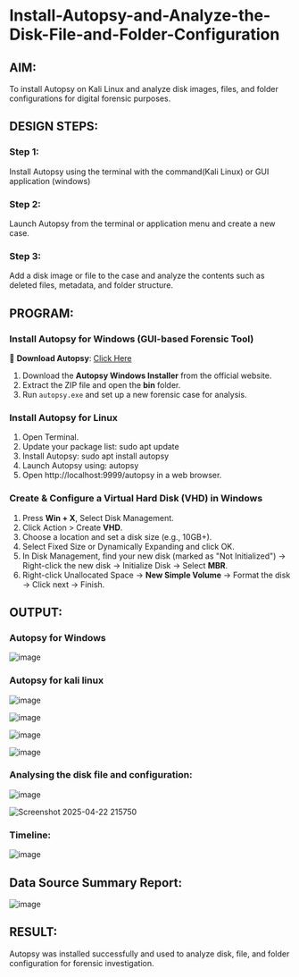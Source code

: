 # Install-Autopsy-and-Analyze-the-Disk-File-and-Folder-Configuration
## AIM:
To install Autopsy on Kali Linux and analyze disk images, files, and folder configurations for digital forensic purposes.

## DESIGN STEPS:
### Step 1:
Install Autopsy using the terminal with the command(Kali Linux) or GUI application (windows)

### Step 2:
Launch Autopsy from the terminal or application menu and create a new case.

### Step 3:
Add a disk image or file to the case and analyze the contents such as deleted files, metadata, and folder structure.

## PROGRAM:
### **Install Autopsy for Windows (GUI-based Forensic Tool)**
🔗 **Download Autopsy**: [Click Here](https://www.autopsy.com/download/)  
1. Download the **Autopsy Windows Installer** from the official website.  
2. Extract the ZIP file and open the **bin** folder.  
3. Run `autopsy.exe` and set up a new forensic case for analysis.

### **Install Autopsy for Linux**
1. Open Terminal.
2. Update your package list: sudo apt update
3. Install Autopsy: sudo apt install autopsy
4. Launch Autopsy using: autopsy
5. Open http://localhost:9999/autopsy in a web browser.

### **Create & Configure a Virtual Hard Disk (VHD) in Windows**

1. Press **Win + X**, Select Disk Management.
2. Click Action > Create **VHD**.
3. Choose a location and set a disk size (e.g., 10GB+).
4. Select Fixed Size or Dynamically Expanding and click OK.
5. In Disk Management, find your new disk (marked as "Not Initialized") -> Right-click the new disk → Initialize Disk → Select **MBR**.
6. Right-click Unallocated Space → **New Simple Volume** → Format the disk -> Click next → Finish.


## OUTPUT:
### Autopsy for Windows
![image](https://github.com/user-attachments/assets/8c8802bc-ca88-4b73-b92a-381fef80bf6a)

### Autopsy for kali linux
![image](https://github.com/user-attachments/assets/01c09335-a61f-4260-95ac-f87095f5eed8)

![image](https://github.com/user-attachments/assets/f0f2f6a8-e53f-4707-934f-605d8a6a05d6)

![image](https://github.com/user-attachments/assets/a4496473-6f61-4e0d-a734-55c4e8a35b34)

![image](https://github.com/user-attachments/assets/0ec73b31-6581-4330-aeef-3f62ec03f970)

### Analysing the disk file and configuration:
![image](https://github.com/user-attachments/assets/a4377b18-14e7-4daa-98f4-a6eb9e85f6b6)

![Screenshot 2025-04-22 215750](https://github.com/user-attachments/assets/461a6099-f23a-4e51-b1be-34e9c5409f10)

### Timeline:
![image](https://github.com/user-attachments/assets/a75f3d66-685b-4883-b3b7-ad8140072d96)

## Data Source Summary Report:
![image](https://github.com/user-attachments/assets/150130e9-703c-483c-b7a3-0135665046c5)


## RESULT:
Autopsy was installed successfully and used to analyze disk, file, and folder configuration for forensic investigation.
